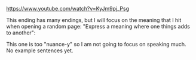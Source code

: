 https://www.youtube.com/watch?v=KyJm9pj_Psg

This ending has many endings, but I will focus on the meaning that I hit when opening a random page: "Express a meaning where one things adds to another":

This one is too "nuance-y" so I am not going to focus on speaking much. No example sentences yet.
